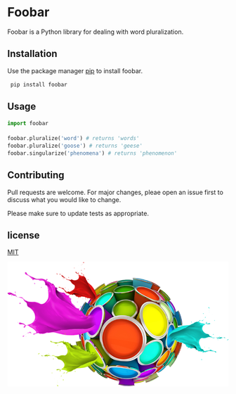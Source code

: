 # Foobar
Foobar is a Python library for dealing with word pluralization.

## Installation
Use the package manager [pip](https://pip.pypa.io/en/stable/) to install foobar.

```sh
 pip install foobar
```
## Usage
```python
import foobar

foobar.pluralize('word') # returns 'words'
foobar.pluralize('goose') # returns 'geese'
foobar.singularize('phenomena') # returns 'phenomenon'
```

## Contributing

Pull requests are welcome. For major changes, pleae open an issue first to discuss what you would like to change.

Please make sure to update tests as appropriate.
## license 
[MIT](https://choosealicense.com/licenses/mit/)

<img src="img.png">
